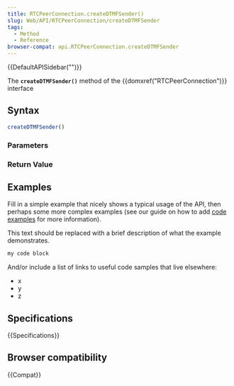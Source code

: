 ```yaml
---
title: RTCPeerConnection.createDTMFSender()
slug: Web/API/RTCPeerConnection/createDTMFSender
tags:
  - Method
  - Reference
browser-compat: api.RTCPeerConnection.createDTMFSender
---
```

{{DefaultAPISidebar("")}}

The **`createDTMFSender()`** method of the {{domxref("RTCPeerConnection")}} interface 

## Syntax

```js
createDTMFSender()
```

### Parameters



### Return Value



## Examples

Fill in a simple example that nicely shows a typical usage of the API, then perhaps some more complex examples (see our guide on how to add [code examples](/en-US/docs/MDN/Contribute/Structures/Code_examples) for more information).

This text should be replaced with a brief description of what the example demonstrates.

```js
my code block
```

And/or include a list of links to useful code samples that live elsewhere:

*   x
*   y
*   z

## Specifications

{{Specifications}}

## Browser compatibility

{{Compat}}

